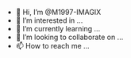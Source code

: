 - 👋 Hi, I’m @M1997-IMAGIX
- 👀 I’m interested in ...
- 🌱 I’m currently learning ...
- 💞️ I’m looking to collaborate on ...
- 📫 How to reach me ...

<!---
M1997-IMAGIX/M1997-IMAGIX is a ✨ special ✨ repository because its `README.md` (this file) appears on your GitHub profile.
You can click the Preview link to take a look at your changes.
--->
